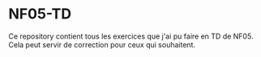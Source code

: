 # NF05-TD

Ce repository contient tous les exercices que j'ai pu faire en TD de NF05.
Cela peut servir de correction pour ceux qui souhaitent.
